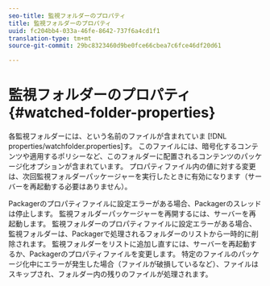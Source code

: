 ```yaml
---
seo-title: 監視フォルダーのプロパティ
title: 監視フォルダーのプロパティ
uuid: fc204bb4-033a-46fe-8642-737f6a4cd1f1
translation-type: tm+mt
source-git-commit: 29bc8323460d9be0fce66cbea7c6fce46df20d61

---
```



# 監視フォルダーのプロパティ {#watched-folder-properties}

各監視フォルダーには、という名前のファイルが含まれていま [!DNL properties/watchfolder.properties]す。 このファイルには、暗号化するコンテンツや適用するポリシーなど、このフォルダーに配置されるコンテンツのパッケージ化オプションが含まれています。 プロパティファイル内の値に対する変更は、次回監視フォルダーパッケージャーを実行したときに有効になります（サーバーを再起動する必要はありません）。

Packagerのプロパティファイルに設定エラーがある場合、Packagerのスレッドは停止します。 監視フォルダーパッケージャーを再開するには、サーバーを再起動します。 監視フォルダーのプロパティファイルに設定エラーがある場合、監視フォルダーは、Packagerで処理されるフォルダーのリストから一時的に削除されます。 監視フォルダーをリストに追加し直すには、サーバーを再起動するか、Packagerのプロパティファイルを変更します。 特定のファイルのパッケージ化中にエラーが発生した場合（ファイルが破損しているなど）、ファイルはスキップされ、フォルダー内の残りのファイルが処理されます。
